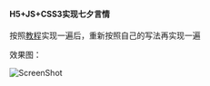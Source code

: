 #### H5+JS+CSS3实现七夕言情

按照[教程](https://www.imooc.com/learn/453)实现一遍后，重新按照自己的写法再实现一遍

效果图：

![ScreenShot](https://github.com/Xiaoye220/H5/blob/master/Qixi/ScreenShot/ScreenShot.gif)
